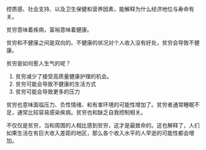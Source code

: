 控质感、社会支持、以及卫生保健和营养因素，能解释为什么经济地位与寿命有关。

贫穷意味着疾病，富裕意味着健康。

贫穷和不健康之间是双向的。不健康的状况对个人收入没有好处，贫穷会导致不健康。

贫穷是如何惹人生气的呢？
1. 贫穷减少了接受高质量健康护理的机会。
2. 贫穷可能会导致不健康的生活方式
3. 贫穷可能会导致更多的压力

贫穷也意味面临压力、负性情绪、和有害环境的可能性增加了。贫穷者通常睡眠不足，通常比较容易感染疾病。贫穷也和缺乏自我控制相关。

不仅仅是贫穷，当和周围的人相比感到贫穷，这才是最致命的。这也解释了，人们如果生活在有巨大收入差距的地区，那么各个收入水平的人早逝的可能性都会增加。